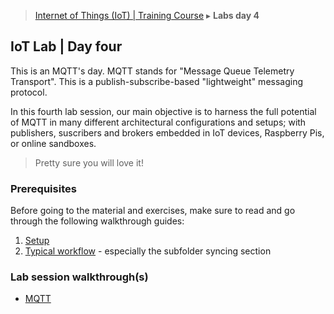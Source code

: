 > [Internet of Things (IoT) | Training Course](4-lab-day-4.html) ▸ **Labs day 4**

## IoT Lab | Day four
This is an MQTT's day. MQTT stands for "Message Queue Telemetry Transport". This is a publish-subscribe-based "lightweight" messaging protocol. 

In this fourth lab session, our main objective is to harness the full potential of MQTT in many different architectural configurations and setups; with publishers, suscribers and brokers embedded in IoT devices, Raspberry Pis, or online sandboxes. 

> Pretty sure you will love it!

### Prerequisites
Before going to the material and exercises, make sure to read and go through the following walkthrough guides:

1. [Setup](setup.html)
2. [Typical workflow](workflow.html) - especially the subfolder syncing section

### Lab session walkthrough(s)
* [MQTT](mqtt.html)

